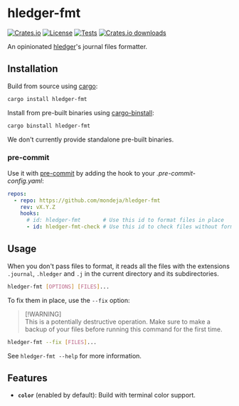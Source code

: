 # hledger-fmt

[![Crates.io](https://img.shields.io/crates/v/hledger-fmt?logo=rust)](https://crates.io/crates/hledger-fmt)
[![License](https://img.shields.io/crates/l/hledger-fmt)][license-badge-link]
[![Tests](https://img.shields.io/github/actions/workflow/status/mondeja/hledger-fmt/ci.yml?label=tests&logo=github)][tests-badge-link]
[![Crates.io downloads](https://img.shields.io/crates/d/hledger-fmt)](https://crates.io/crates/hledger-fmt)

<!-- markdown-link-check-disable -->

[license-badge-link]: https://github.com/mondeja/hledger-fmt/blob/master/LICENSE
[tests-badge-link]: https://github.com/mondeja/hledger-fmt/actions

<!-- markdown-link-check-enable -->

An opinionated [hledger]'s journal files formatter.

## Installation

Build from source using [cargo]:

```bash
cargo install hledger-fmt
```

Install from pre-built binaries using [cargo-binstall]:

```bash
cargo binstall hledger-fmt
```

We don't currently provide standalone pre-built binaries.

### pre-commit

Use it with [pre-commit] by adding the hook to your _.pre-commit-config.yaml_:

```yaml
repos:
  - repo: https://github.com/mondeja/hledger-fmt
    rev: vX.Y.Z
    hooks:
      # id: hledger-fmt       # Use this id to format files in place
      - id: hledger-fmt-check # Use this id to check files without formatting
```

## Usage

When you don't pass files to format, it reads all the files with
the extensions `.journal`, `.hledger` and `.j` in the current directory
and its subdirectories.

```bash
hledger-fmt [OPTIONS] [FILES]...
```

To fix them in place, use the `--fix` option:

> [!WARNING]\
> This is a potentially destructive operation. Make sure to make a backup
> of your files before running this command for the first time.

```bash
hledger-fmt --fix [FILES]...
```

See `hledger-fmt --help` for more information.

## Features

- **`color`** (enabled by default): Build with terminal color support.

[cargo-binstall]: https://github.com/cargo-bins/cargo-binstall
[hledger]: https://hledger.org
[cargo]: https://doc.rust-lang.org/cargo/
[pre-commit]: https://pre-commit.com

